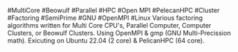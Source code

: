 #MultiCore #Beowulf #Parallel #HPC #Open MPI #PelecanHPC #Cluster #Factoring #SemiPrime #GNU #OpenMPI #Linux
Various factoring algorithms written for Multi Core CPU's, Parallel Computer, Computer Clusters, or Beowulf Clusters.
Using OpenMPI & gmp (GNU Multi-Precission math). Exicuting on Ubuntu 22.04 (2 core) & PelicanHPC (64 core).
